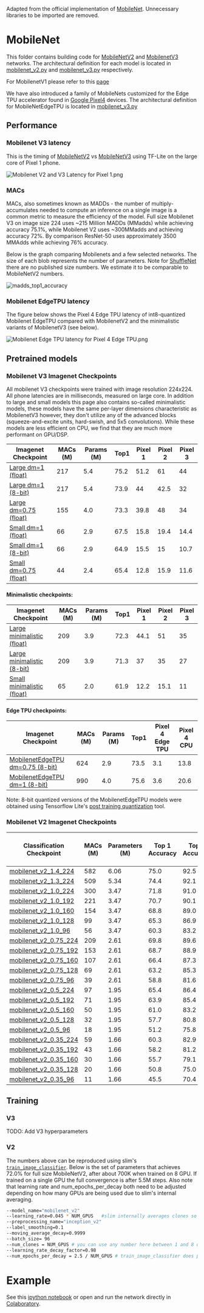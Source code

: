 Adapted from the official implementation of [MobileNet](https://github.com/tensorflow/models/tree/master/research/slim/nets/mobilenet). Unnecessary libraries to be imported are removed.

# MobileNet

This folder contains building code for
[MobileNetV2](https://arxiv.org/abs/1801.04381) and
[MobilenetV3](https://arxiv.org/abs/1905.02244) networks. The architectural
definition for each model is located in [mobilenet_v2.py](mobilenet_v2.py) and
[mobilenet_v3.py](mobilenet_v3.py) respectively.

For MobilenetV1 please refer to this [page](../mobilenet_v1.md)

We have also introduced a family of MobileNets customized for the Edge TPU
accelerator found in
[Google Pixel4](https://blog.google/products/pixel/pixel-4/) devices. The
architectural definition for MobileNetEdgeTPU is located in
[mobilenet_v3.py](mobilenet_v3.py)

## Performance

### Mobilenet V3 latency

This is the timing of [MobileNetV2] vs [MobileNetV3] using TF-Lite on the large
core of Pixel 1 phone.

![Mobilenet V2 and V3 Latency for Pixel 1.png](g3doc/latency_pixel1.png)

### MACs

MACs, also sometimes known as MADDs - the number of multiply-accumulates needed
to compute an inference on a single image is a common metric to measure the
efficiency of the model. Full size Mobilenet V3 on image size 224 uses ~215
Million MADDs (MMadds) while achieving accuracy 75.1%, while Mobilenet V2 uses
~300MMadds and achieving accuracy 72%. By comparison ResNet-50 uses
approximately 3500 MMAdds while achieving 76% accuracy.

Below is the graph comparing Mobilenets and a few selected networks. The size of
each blob represents the number of parameters. Note for
[ShuffleNet](https://arxiv.org/abs/1707.01083) there are no published size
numbers. We estimate it to be comparable to MobileNetV2 numbers.

![madds_top1_accuracy](g3doc/madds_top1_accuracy.png)

### Mobilenet EdgeTPU latency

The figure below shows the Pixel 4 Edge TPU latency of int8-quantized Mobilenet
EdgeTPU compared with MobilenetV2 and the minimalistic variants of MobilenetV3
(see below).

![Mobilenet Edge TPU latency for Pixel 4 Edge TPU.png](g3doc/edgetpu_latency.png)

## Pretrained models

### Mobilenet V3 Imagenet Checkpoints

All mobilenet V3 checkpoints were trained with image resolution 224x224. All
phone latencies are in milliseconds, measured on large core. In addition to
large and small models this page also contains so-called minimalistic models,
these models have the same per-layer dimensions characteristic as MobilenetV3
however, they don't utilize any of the advanced blocks (squeeze-and-excite
units, hard-swish, and 5x5 convolutions). While these models are less efficient
on CPU, we find that they are much more performant on GPU/DSP.

| Imagenet Checkpoint | MACs (M) | Params (M) | Top1 | Pixel 1 | Pixel 2 | Pixel 3 |
| ------------------ | -------- | ---------- | ---- | ------- | ------- | ------- |
| [Large dm=1 (float)]   | 217      | 5.4        | 75.2 | 51.2    | 61      | 44      |
| [Large dm=1 (8-bit)] | 217      | 5.4        | 73.9 | 44      | 42.5    | 32      |
| [Large dm=0.75 (float)] | 155      | 4.0        | 73.3 | 39.8    | 48      | 34      |
| [Small dm=1 (float)]   | 66       | 2.9        | 67.5 | 15.8    | 19.4    | 14.4    |
| [Small dm=1 (8-bit)]   | 66       | 2.9        | 64.9 | 15.5    | 15      | 10.7    |
| [Small dm=0.75 (float)] | 44       | 2.4        | 65.4 | 12.8    | 15.9    | 11.6    |

#### Minimalistic checkpoints:

| Imagenet Checkpoint | MACs (M) | Params (M) | Top1 | Pixel 1 | Pixel 2 | Pixel 3 |
| -------------- | -------- | ---------- | ---- | ------- | ------- | ------- |
| [Large minimalistic (float)]   | 209      | 3.9        | 72.3 | 44.1    | 51      | 35      |
| [Large minimalistic (8-bit)][lm8]   | 209      | 3.9        | 71.3 | 37      | 35      | 27      |
| [Small minimalistic (float)]   | 65       | 2.0        | 61.9 | 12.2    | 15.1    | 11      |

#### Edge TPU checkpoints:

| Imagenet Checkpoint | MACs (M) | Params (M) | Top1 | Pixel 4 Edge TPU | Pixel 4 CPU |
| ----------------- | -------- | ---------- | ---- | ------- | ----------- |
| [MobilenetEdgeTPU dm=0.75 (8-bit)]| 624      | 2.9        | 73.5 | 3.1     | 13.8        |
| [MobilenetEdgeTPU dm=1 (8-bit)] | 990      | 4.0        | 75.6 | 3.6     | 20.6        |


Note: 8-bit quantized versions of the MobilenetEdgeTPU models were obtained
using Tensorflow Lite's
[post training quantization](https://www.tensorflow.org/lite/performance/post_training_quantization)
tool.

[Small minimalistic (float)]: https://storage.googleapis.com/mobilenet_v3/checkpoints/v3-small-minimalistic_224_1.0_float.tgz
[Large minimalistic (float)]: https://storage.googleapis.com/mobilenet_v3/checkpoints/v3-large-minimalistic_224_1.0_float.tgz
[lm8]: https://storage.googleapis.com/mobilenet_v3/checkpoints/v3-large-minimalistic_224_1.0_uint8.tgz
[Large dm=1 (float)]: https://storage.googleapis.com/mobilenet_v3/checkpoints/v3-large_224_1.0_float.tgz
[Small dm=1 (float)]: https://storage.googleapis.com/mobilenet_v3/checkpoints/v3-small_224_1.0_float.tgz
[Large dm=1 (8-bit)]: https://storage.googleapis.com/mobilenet_v3/checkpoints/v3-large_224_1.0_uint8.tgz
[Small dm=1 (8-bit)]: https://storage.googleapis.com/mobilenet_v3/checkpoints/v3-small_224_1.0_uint8.tgz
[Large dm=0.75 (float)]: https://storage.googleapis.com/mobilenet_v3/checkpoints/v3-large_224_0.75_float.tgz
[Small dm=0.75 (float)]: https://storage.googleapis.com/mobilenet_v3/checkpoints/v3-small_224_0.75_float.tgz
[MobilenetEdgeTPU dm=0.75 (8-bit)]: https://storage.cloud.google.com/mobilenet_edgetpu/checkpoints/mobilenet_edgetpu_224_0.75.tgz
[MobilenetEdgeTPU dm=1 (8-bit)]: https://storage.cloud.google.com/mobilenet_edgetpu/checkpoints/mobilenet_edgetpu_224_1.0.tgz

### Mobilenet V2 Imagenet Checkpoints

Classification Checkpoint                                                                                  | MACs (M) | Parameters (M) | Top 1 Accuracy | Top 5 Accuracy | Mobile CPU (ms) Pixel 1
---------------------------------------------------------------------------------------------------------- | -------- | -------------- | -------------- | -------------- | -----------------------
[mobilenet_v2_1.4_224](https://storage.googleapis.com/mobilenet_v2/checkpoints/mobilenet_v2_1.4_224.tgz)   | 582      | 6.06           | 75.0           | 92.5           | 138.0
[mobilenet_v2_1.3_224](https://storage.googleapis.com/mobilenet_v2/checkpoints/mobilenet_v2_1.3_224.tgz)   | 509      | 5.34           | 74.4           | 92.1           | 123.0
[mobilenet_v2_1.0_224](https://storage.googleapis.com/mobilenet_v2/checkpoints/mobilenet_v2_1.0_224.tgz)   | 300      | 3.47           | 71.8           | 91.0           | 73.8
[mobilenet_v2_1.0_192](https://storage.googleapis.com/mobilenet_v2/checkpoints/mobilenet_v2_1.0_192.tgz)   | 221      | 3.47           | 70.7           | 90.1           | 55.1
[mobilenet_v2_1.0_160](https://storage.googleapis.com/mobilenet_v2/checkpoints/mobilenet_v2_1.0_160.tgz)   | 154      | 3.47           | 68.8           | 89.0           | 40.2
[mobilenet_v2_1.0_128](https://storage.googleapis.com/mobilenet_v2/checkpoints/mobilenet_v2_1.0_128.tgz)   | 99       | 3.47           | 65.3           | 86.9           | 27.6
[mobilenet_v2_1.0_96](https://storage.googleapis.com/mobilenet_v2/checkpoints/mobilenet_v2_1.0_96.tgz)     | 56       | 3.47           | 60.3           | 83.2           | 17.6
[mobilenet_v2_0.75_224](https://storage.googleapis.com/mobilenet_v2/checkpoints/mobilenet_v2_0.75_224.tgz) | 209      | 2.61           | 69.8           | 89.6           | 55.8
[mobilenet_v2_0.75_192](https://storage.googleapis.com/mobilenet_v2/checkpoints/mobilenet_v2_0.75_192.tgz) | 153      | 2.61           | 68.7           | 88.9           | 41.6
[mobilenet_v2_0.75_160](https://storage.googleapis.com/mobilenet_v2/checkpoints/mobilenet_v2_0.75_160.tgz) | 107      | 2.61           | 66.4           | 87.3           | 30.4
[mobilenet_v2_0.75_128](https://storage.googleapis.com/mobilenet_v2/checkpoints/mobilenet_v2_0.75_128.tgz) | 69       | 2.61           | 63.2           | 85.3           | 21.9
[mobilenet_v2_0.75_96](https://storage.googleapis.com/mobilenet_v2/checkpoints/mobilenet_v2_0.75_96.tgz)   | 39       | 2.61           | 58.8           | 81.6           | 14.2
[mobilenet_v2_0.5_224](https://storage.googleapis.com/mobilenet_v2/checkpoints/mobilenet_v2_0.5_224.tgz)   | 97       | 1.95           | 65.4           | 86.4           | 28.7
[mobilenet_v2_0.5_192](https://storage.googleapis.com/mobilenet_v2/checkpoints/mobilenet_v2_0.5_192.tgz)   | 71       | 1.95           | 63.9           | 85.4           | 21.1
[mobilenet_v2_0.5_160](https://storage.googleapis.com/mobilenet_v2/checkpoints/mobilenet_v2_0.5_160.tgz)   | 50       | 1.95           | 61.0           | 83.2           | 14.9
[mobilenet_v2_0.5_128](https://storage.googleapis.com/mobilenet_v2/checkpoints/mobilenet_v2_0.5_128.tgz)   | 32       | 1.95           | 57.7           | 80.8           | 9.9
[mobilenet_v2_0.5_96](https://storage.googleapis.com/mobilenet_v2/checkpoints/mobilenet_v2_0.5_96.tgz)     | 18       | 1.95           | 51.2           | 75.8           | 6.4
[mobilenet_v2_0.35_224](https://storage.googleapis.com/mobilenet_v2/checkpoints/mobilenet_v2_0.35_224.tgz) | 59       | 1.66           | 60.3           | 82.9           | 19.7
[mobilenet_v2_0.35_192](https://storage.googleapis.com/mobilenet_v2/checkpoints/mobilenet_v2_0.35_192.tgz) | 43       | 1.66           | 58.2           | 81.2           | 14.6
[mobilenet_v2_0.35_160](https://storage.googleapis.com/mobilenet_v2/checkpoints/mobilenet_v2_0.35_160.tgz) | 30       | 1.66           | 55.7           | 79.1           | 10.5
[mobilenet_v2_0.35_128](https://storage.googleapis.com/mobilenet_v2/checkpoints/mobilenet_v2_0.35_128.tgz) | 20       | 1.66           | 50.8           | 75.0           | 6.9
[mobilenet_v2_0.35_96](https://storage.googleapis.com/mobilenet_v2/checkpoints/mobilenet_v2_0.35_96.tgz)   | 11       | 1.66           | 45.5           | 70.4           | 4.5

## Training

### V3

TODO: Add V3 hyperparameters

### V2

The numbers above can be reproduced using slim's
[`train_image_classifier`](https://github.com/tensorflow/models/blob/master/research/slim/README.md#training-a-model-from-scratch).
Below is the set of parameters that achieves 72.0% for full size MobileNetV2,
after about 700K when trained on 8 GPU. If trained on a single GPU the full
convergence is after 5.5M steps. Also note that learning rate and
num_epochs_per_decay both need to be adjusted depending on how many GPUs are
being used due to slim's internal averaging.

```bash
--model_name="mobilenet_v2"
--learning_rate=0.045 * NUM_GPUS   #slim internally averages clones so we compensate
--preprocessing_name="inception_v2"
--label_smoothing=0.1
--moving_average_decay=0.9999
--batch_size= 96
--num_clones = NUM_GPUS # you can use any number here between 1 and 8 depending on your hardware setup.
--learning_rate_decay_factor=0.98
--num_epochs_per_decay = 2.5 / NUM_GPUS # train_image_classifier does per clone epochs
```

# Example

See this [ipython notebook](mobilenet_example.ipynb) or open and run the network
directly in
[Colaboratory](https://colab.research.google.com/github/tensorflow/models/blob/master/research/slim/nets/mobilenet/mobilenet_example.ipynb).

[MobilenetV2]: https://arxiv.org/abs/1801.04381
[MobilenetV3]: https://arxiv.org/abs/1905.02244
